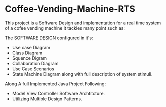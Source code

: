 # Coffee-Vending-Machine-RTS
This project is a Software Design and implementation for a real time system of a cofee vending machine
it tackles many point such as:

The SOFTWARE DESIGN configured in  it's:
* Use case Diagram
* Class Diagram
* Squence Digram
* Collaboration Diagram
* Use Case Scenarios
* State Machine Diagram along with full description of system stimuli.

Along A full Implemented Java Project Following:
* Model View Controller Software Archtitcture.
* Utilizing Multible Design Patterns.
